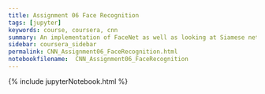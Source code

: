 ```yaml
---
title: Assignment 06 Face Recognition
tags: [jupyter]
keywords: course, coursera, cnn
summary: An implementation of FaceNet as well as looking at Siamese networks
sidebar: coursera_sidebar
permalink: CNN_Assignment06_FaceRecognition.html
notebookfilename:  CNN_Assignment06_FaceRecognition
---
```


{% include jupyterNotebook.html %}